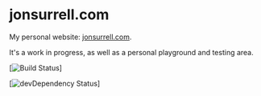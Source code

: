 jonsurrell.com
=================
My personal website: [jonsurrell.com](http://jonsurrell.com).

It's a work in progress, as well as a personal playground and testing area.

[![Build Status](https://secure.travis-ci.org/sirreal/jonsurrell.com.png)]

[![devDependency Status](https://david-dm.org/sirreal/jonsurrell.com.png)]

